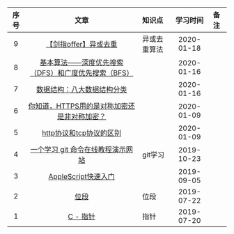 |序号|文章|知识点|学习时间|备注|
|:--:|:--:|:--|:--:|:--|
|9|[【剑指offer】异或去重](https://blog.csdn.net/ns_code/article/details/27568975)|异或去重算法|2020-01-18|
|8|[基本算法——深度优先搜索（DFS）和广度优先搜索（BFS）](https://www.jianshu.com/p/bff70b786bb6)||2020-01-16|
|7|[数据结构：八大数据结构分类](https://blog.csdn.net/yeyazhishang/article/details/82353846)||2020-01-16|
|6|[你知道，HTTPS用的是对称加密还是非对称加密？](https://developer.51cto.com/art/201912/607603.htm)||2020-01-09|
|5|[http协议和tcp协议的区别](http协议和tcp协议的区别)||2020-01-09|
|4|[一个学习 git 命令在线教程演示网站](https://learngitbranching.js.org/?NODEMO)|git学习|2019-10-23|
|3|[AppleScript快速入门](https://blog.csdn.net/SysProgram/article/details/81592711)||2019-09-05|
|2|[位段](https://www.jianshu.com/p/32a91972898a)|位段|2019-07-22|
|1|[C - 指针](https://www.jianshu.com/p/63f3bfb58687)|指针|2019-07-20|
